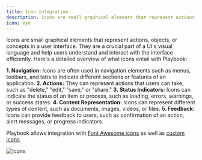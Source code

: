 ```yaml
---
title: Icon Integration
description: Icons are small graphical elements that represent actions, objects, or concepts in a user interface. They are a crucial part of a UI's visual language and help users understand and interact with the interface efficiently. Here's a detailed overview of what icons entail with Playbook.
icon: eye
---
```


Icons are small graphical elements that represent actions, objects, or concepts in a user interface. They are a crucial part of a UI's visual language and help users understand and interact with the interface efficiently. Here's a detailed overview of what icons entail with Playbook:

**1. Navigation:** Icons are often used in navigation elements such as menus, toolbars, and tabs to indicate different sections or features of an application.
**2. Actions:** They can represent actions that users can take, such as "delete," "edit," "save," or "share."
**3. Status Indicators:** Icons can indicate the status of an item or process, such as loading, errors, warnings, or success states.
**4. Content Representation:** Icons can represent different types of content, such as documents, images, videos, or files.
**5. Feedback:** Icons can provide feedback to users, such as confirmation of an action, alert messages, or progress indicators.

Playbook allows integration with [Font Awesome icons](/guides/getting_started/icons/font_awesome/) as well as [custom icons](/kits/icon/rails#icon-custom). 

![icons](https://github.com/user-attachments/assets/bb10a281-f11a-4b3c-b797-d046f8044e86)

